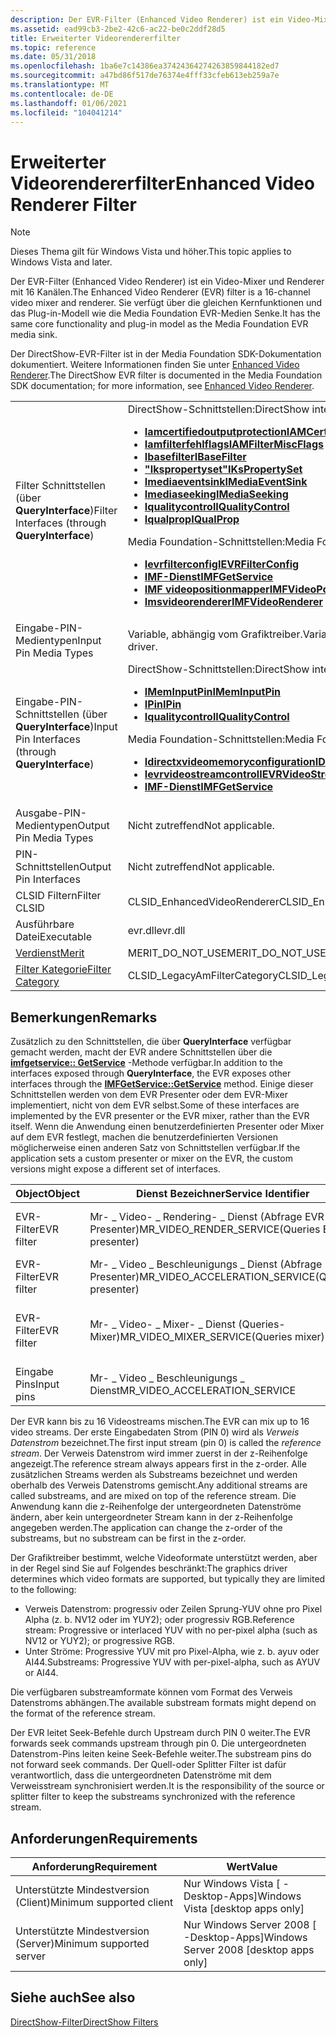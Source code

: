 ```yaml
---
description: Der EVR-Filter (Enhanced Video Renderer) ist ein Video-Mixer und Renderer mit 16 Kanälen. Sie verfügt über die gleichen Kernfunktionen und das Plug-in-Modell wie die Media Foundation EVR-Medien Senke.
ms.assetid: ead99cb3-2be2-42c6-ac22-be0c2ddf28d5
title: Erweiterter Videorendererfilter
ms.topic: reference
ms.date: 05/31/2018
ms.openlocfilehash: 1ba6e7c14386ea37424364274263859844182ed7
ms.sourcegitcommit: a47bd86f517de76374e4fff33cfeb613eb259a7e
ms.translationtype: MT
ms.contentlocale: de-DE
ms.lasthandoff: 01/06/2021
ms.locfileid: "104041214"
---
```

# <a name="enhanced-video-renderer-filter"></a><span data-ttu-id="b4d2b-104">Erweiterter Videorendererfilter</span><span class="sxs-lookup"><span data-stu-id="b4d2b-104">Enhanced Video Renderer Filter</span></span>

> [!Note]  
> <span data-ttu-id="b4d2b-105">Dieses Thema gilt für Windows Vista und höher.</span><span class="sxs-lookup"><span data-stu-id="b4d2b-105">This topic applies to Windows Vista and later.</span></span>

 

<span data-ttu-id="b4d2b-106">Der EVR-Filter (Enhanced Video Renderer) ist ein Video-Mixer und Renderer mit 16 Kanälen.</span><span class="sxs-lookup"><span data-stu-id="b4d2b-106">The Enhanced Video Renderer (EVR) filter is a 16-channel video mixer and renderer.</span></span> <span data-ttu-id="b4d2b-107">Sie verfügt über die gleichen Kernfunktionen und das Plug-in-Modell wie die Media Foundation EVR-Medien Senke.</span><span class="sxs-lookup"><span data-stu-id="b4d2b-107">It has the same core functionality and plug-in model as the Media Foundation EVR media sink.</span></span>

<span data-ttu-id="b4d2b-108">Der DirectShow-EVR-Filter ist in der Media Foundation SDK-Dokumentation dokumentiert. Weitere Informationen finden Sie unter [Enhanced Video Renderer](../medfound/enhanced-video-renderer.md).</span><span class="sxs-lookup"><span data-stu-id="b4d2b-108">The DirectShow EVR filter is documented in the Media Foundation SDK documentation; for more information, see [Enhanced Video Renderer](../medfound/enhanced-video-renderer.md).</span></span>



<table>
<colgroup>
<col style="width: 50%" />
<col style="width: 50%" />
</colgroup>
<tbody>
<tr class="odd">
<td><span data-ttu-id="b4d2b-109">Filter Schnittstellen (über <strong>QueryInterface</strong>)</span><span class="sxs-lookup"><span data-stu-id="b4d2b-109">Filter Interfaces (through <strong>QueryInterface</strong>)</span></span></td>
<td><span data-ttu-id="b4d2b-110">DirectShow-Schnittstellen:</span><span class="sxs-lookup"><span data-stu-id="b4d2b-110">DirectShow interfaces:</span></span>
<ul>
<li><span data-ttu-id="b4d2b-111"><a href="/windows/desktop/api/Strmif/nn-strmif-iamcertifiedoutputprotection"><strong>Iamcertifiedoutputprotection</strong></a></span><span class="sxs-lookup"><span data-stu-id="b4d2b-111"><a href="/windows/desktop/api/Strmif/nn-strmif-iamcertifiedoutputprotection"><strong>IAMCertifiedOutputProtection</strong></a></span></span></li>
<li><span data-ttu-id="b4d2b-112"><a href="/windows/desktop/api/Strmif/nn-strmif-iamfiltermiscflags"><strong>Iamfilterfehlflags</strong></a></span><span class="sxs-lookup"><span data-stu-id="b4d2b-112"><a href="/windows/desktop/api/Strmif/nn-strmif-iamfiltermiscflags"><strong>IAMFilterMiscFlags</strong></a></span></span></li>
<li><span data-ttu-id="b4d2b-113"><a href="/windows/desktop/api/Strmif/nn-strmif-ibasefilter"><strong>Ibasefilter</strong></a></span><span class="sxs-lookup"><span data-stu-id="b4d2b-113"><a href="/windows/desktop/api/Strmif/nn-strmif-ibasefilter"><strong>IBaseFilter</strong></a></span></span></li>
<li><span data-ttu-id="b4d2b-114"><a href="ikspropertyset.md"><strong>"Ikspropertyset"</strong></a></span><span class="sxs-lookup"><span data-stu-id="b4d2b-114"><a href="ikspropertyset.md"><strong>IKsPropertySet</strong></a></span></span></li>
<li><span data-ttu-id="b4d2b-115"><a href="/windows/desktop/api/Strmif/nn-strmif-imediaeventsink"><strong>Imediaeventsink</strong></a></span><span class="sxs-lookup"><span data-stu-id="b4d2b-115"><a href="/windows/desktop/api/Strmif/nn-strmif-imediaeventsink"><strong>IMediaEventSink</strong></a></span></span></li>
<li><span data-ttu-id="b4d2b-116"><a href="/windows/desktop/api/Strmif/nn-strmif-imediaseeking"><strong>Imediaseeking</strong></a></span><span class="sxs-lookup"><span data-stu-id="b4d2b-116"><a href="/windows/desktop/api/Strmif/nn-strmif-imediaseeking"><strong>IMediaSeeking</strong></a></span></span></li>
<li><span data-ttu-id="b4d2b-117"><a href="/windows/desktop/api/Strmif/nn-strmif-iqualitycontrol"><strong>Iqualitycontrol</strong></a></span><span class="sxs-lookup"><span data-stu-id="b4d2b-117"><a href="/windows/desktop/api/Strmif/nn-strmif-iqualitycontrol"><strong>IQualityControl</strong></a></span></span></li>
<li><span data-ttu-id="b4d2b-118"><a href="/previous-versions/windows/desktop/api/Amvideo/nn-amvideo-iqualprop"><strong>Iqualprop</strong></a></span><span class="sxs-lookup"><span data-stu-id="b4d2b-118"><a href="/previous-versions/windows/desktop/api/Amvideo/nn-amvideo-iqualprop"><strong>IQualProp</strong></a></span></span></li>
</ul>
<span data-ttu-id="b4d2b-119">Media Foundation-Schnittstellen:</span><span class="sxs-lookup"><span data-stu-id="b4d2b-119">Media Foundation interfaces:</span></span><br/>
<ul>
<li><span data-ttu-id="b4d2b-120"><a href="/windows/desktop/api/evr/nn-evr-ievrfilterconfig"><strong>Ievrfilterconfig</strong></a></span><span class="sxs-lookup"><span data-stu-id="b4d2b-120"><a href="/windows/desktop/api/evr/nn-evr-ievrfilterconfig"><strong>IEVRFilterConfig</strong></a></span></span></li>
<li><span data-ttu-id="b4d2b-121"><a href="/windows/desktop/api/mfidl/nn-mfidl-imfgetservice"><strong>IMF-Dienst</strong></a></span><span class="sxs-lookup"><span data-stu-id="b4d2b-121"><a href="/windows/desktop/api/mfidl/nn-mfidl-imfgetservice"><strong>IMFGetService</strong></a></span></span></li>
<li><span data-ttu-id="b4d2b-122"><a href="/windows/desktop/api/evr/nn-evr-imfvideopositionmapper"><strong>IMF videopositionmapper</strong></a></span><span class="sxs-lookup"><span data-stu-id="b4d2b-122"><a href="/windows/desktop/api/evr/nn-evr-imfvideopositionmapper"><strong>IMFVideoPositionMapper</strong></a></span></span></li>
<li><span data-ttu-id="b4d2b-123"><a href="/windows/desktop/api/evr/nn-evr-imfvideorenderer"><strong>Imsvideorenderer</strong></a></span><span class="sxs-lookup"><span data-stu-id="b4d2b-123"><a href="/windows/desktop/api/evr/nn-evr-imfvideorenderer"><strong>IMFVideoRenderer</strong></a></span></span></li>
</ul></td>
</tr>
<tr class="even">
<td><span data-ttu-id="b4d2b-124">Eingabe-PIN-Medientypen</span><span class="sxs-lookup"><span data-stu-id="b4d2b-124">Input Pin Media Types</span></span></td>
<td><span data-ttu-id="b4d2b-125">Variable, abhängig vom Grafiktreiber.</span><span class="sxs-lookup"><span data-stu-id="b4d2b-125">Variable, depending on the graphics driver.</span></span></td>
</tr>
<tr class="odd">
<td><span data-ttu-id="b4d2b-126">Eingabe-PIN-Schnittstellen (über <strong>QueryInterface</strong>)</span><span class="sxs-lookup"><span data-stu-id="b4d2b-126">Input Pin Interfaces (through <strong>QueryInterface</strong>)</span></span></td>
<td><span data-ttu-id="b4d2b-127">DirectShow-Schnittstellen:</span><span class="sxs-lookup"><span data-stu-id="b4d2b-127">DirectShow interfaces:</span></span>
<ul>
<li><span data-ttu-id="b4d2b-128"><a href="/windows/desktop/api/Strmif/nn-strmif-imeminputpin"><strong>IMemInputPin</strong></a></span><span class="sxs-lookup"><span data-stu-id="b4d2b-128"><a href="/windows/desktop/api/Strmif/nn-strmif-imeminputpin"><strong>IMemInputPin</strong></a></span></span></li>
<li><span data-ttu-id="b4d2b-129"><a href="/windows/desktop/api/Strmif/nn-strmif-ipin"><strong>IPin</strong></a></span><span class="sxs-lookup"><span data-stu-id="b4d2b-129"><a href="/windows/desktop/api/Strmif/nn-strmif-ipin"><strong>IPin</strong></a></span></span></li>
<li><span data-ttu-id="b4d2b-130"><a href="/windows/desktop/api/Strmif/nn-strmif-iqualitycontrol"><strong>Iqualitycontrol</strong></a></span><span class="sxs-lookup"><span data-stu-id="b4d2b-130"><a href="/windows/desktop/api/Strmif/nn-strmif-iqualitycontrol"><strong>IQualityControl</strong></a></span></span></li>
</ul>
<span data-ttu-id="b4d2b-131">Media Foundation-Schnittstellen:</span><span class="sxs-lookup"><span data-stu-id="b4d2b-131">Media Foundation interfaces:</span></span><br/>
<ul>
<li><span data-ttu-id="b4d2b-132"><a href="/windows/desktop/api/dxva2api/nn-dxva2api-idirectxvideomemoryconfiguration"><strong>Idirectxvideomemoryconfiguration</strong></a></span><span class="sxs-lookup"><span data-stu-id="b4d2b-132"><a href="/windows/desktop/api/dxva2api/nn-dxva2api-idirectxvideomemoryconfiguration"><strong>IDirectXVideoMemoryConfiguration</strong></a></span></span></li>
<li><span data-ttu-id="b4d2b-133"><a href="/windows/desktop/api/evr9/nn-evr9-ievrvideostreamcontrol"><strong>Ievrvideostreamcontrol</strong></a></span><span class="sxs-lookup"><span data-stu-id="b4d2b-133"><a href="/windows/desktop/api/evr9/nn-evr9-ievrvideostreamcontrol"><strong>IEVRVideoStreamControl</strong></a></span></span></li>
<li><span data-ttu-id="b4d2b-134"><a href="/windows/desktop/api/mfidl/nn-mfidl-imfgetservice"><strong>IMF-Dienst</strong></a></span><span class="sxs-lookup"><span data-stu-id="b4d2b-134"><a href="/windows/desktop/api/mfidl/nn-mfidl-imfgetservice"><strong>IMFGetService</strong></a></span></span></li>
</ul></td>
</tr>
<tr class="even">
<td><span data-ttu-id="b4d2b-135">Ausgabe-PIN-Medientypen</span><span class="sxs-lookup"><span data-stu-id="b4d2b-135">Output Pin Media Types</span></span></td>
<td><span data-ttu-id="b4d2b-136">Nicht zutreffend</span><span class="sxs-lookup"><span data-stu-id="b4d2b-136">Not applicable.</span></span></td>
</tr>
<tr class="odd">
<td><span data-ttu-id="b4d2b-137">PIN-Schnittstellen</span><span class="sxs-lookup"><span data-stu-id="b4d2b-137">Output Pin Interfaces</span></span></td>
<td><span data-ttu-id="b4d2b-138">Nicht zutreffend</span><span class="sxs-lookup"><span data-stu-id="b4d2b-138">Not applicable.</span></span></td>
</tr>
<tr class="even">
<td><span data-ttu-id="b4d2b-139">CLSID Filtern</span><span class="sxs-lookup"><span data-stu-id="b4d2b-139">Filter CLSID</span></span></td>
<td><span data-ttu-id="b4d2b-140">CLSID_EnhancedVideoRenderer</span><span class="sxs-lookup"><span data-stu-id="b4d2b-140">CLSID_EnhancedVideoRenderer</span></span></td>
</tr>
<tr class="odd">
<td><span data-ttu-id="b4d2b-141">Ausführbare Datei</span><span class="sxs-lookup"><span data-stu-id="b4d2b-141">Executable</span></span></td>
<td><span data-ttu-id="b4d2b-142">evr.dll</span><span class="sxs-lookup"><span data-stu-id="b4d2b-142">evr.dll</span></span></td>
</tr>
<tr class="even">
<td><span data-ttu-id="b4d2b-143"><a href="merit.md">Verdienst</a></span><span class="sxs-lookup"><span data-stu-id="b4d2b-143"><a href="merit.md">Merit</a></span></span></td>
<td><span data-ttu-id="b4d2b-144">MERIT_DO_NOT_USE</span><span class="sxs-lookup"><span data-stu-id="b4d2b-144">MERIT_DO_NOT_USE</span></span></td>
</tr>
<tr class="odd">
<td><span data-ttu-id="b4d2b-145"><a href="filter-categories.md">Filter Kategorie</a></span><span class="sxs-lookup"><span data-stu-id="b4d2b-145"><a href="filter-categories.md">Filter Category</a></span></span></td>
<td><span data-ttu-id="b4d2b-146">CLSID_LegacyAmFilterCategory</span><span class="sxs-lookup"><span data-stu-id="b4d2b-146">CLSID_LegacyAmFilterCategory</span></span></td>
</tr>
</tbody>
</table>



 

## <a name="remarks"></a><span data-ttu-id="b4d2b-147">Bemerkungen</span><span class="sxs-lookup"><span data-stu-id="b4d2b-147">Remarks</span></span>

<span data-ttu-id="b4d2b-148">Zusätzlich zu den Schnittstellen, die über **QueryInterface** verfügbar gemacht werden, macht der EVR andere Schnittstellen über die [**imfgetservice:: GetService**](/windows/desktop/api/mfidl/nf-mfidl-imfgetservice-getservice) -Methode verfügbar.</span><span class="sxs-lookup"><span data-stu-id="b4d2b-148">In addition to the interfaces exposed through **QueryInterface**, the EVR exposes other interfaces through the [**IMFGetService::GetService**](/windows/desktop/api/mfidl/nf-mfidl-imfgetservice-getservice) method.</span></span> <span data-ttu-id="b4d2b-149">Einige dieser Schnittstellen werden von dem EVR Presenter oder dem EVR-Mixer implementiert, nicht von dem EVR selbst.</span><span class="sxs-lookup"><span data-stu-id="b4d2b-149">Some of these interfaces are implemented by the EVR presenter or the EVR mixer, rather than the EVR itself.</span></span> <span data-ttu-id="b4d2b-150">Wenn die Anwendung einen benutzerdefinierten Presenter oder Mixer auf dem EVR festlegt, machen die benutzerdefinierten Versionen möglicherweise einen anderen Satz von Schnittstellen verfügbar.</span><span class="sxs-lookup"><span data-stu-id="b4d2b-150">If the application sets a custom presenter or mixer on the EVR, the custom versions might expose a different set of interfaces.</span></span>



| <span data-ttu-id="b4d2b-151">Object</span><span class="sxs-lookup"><span data-stu-id="b4d2b-151">Object</span></span>     | <span data-ttu-id="b4d2b-152">Dienst Bezeichner</span><span class="sxs-lookup"><span data-stu-id="b4d2b-152">Service Identifier</span></span>                                              | <span data-ttu-id="b4d2b-153">Schnittstellen</span><span class="sxs-lookup"><span data-stu-id="b4d2b-153">Interfaces</span></span>                                                                                                                                                                                                                                                                                                     |
|------------|-----------------------------------------------------------------|----------------------------------------------------------------------------------------------------------------------------------------------------------------------------------------------------------------------------------------------------------------------------------------------------------------|
| <span data-ttu-id="b4d2b-154">EVR-Filter</span><span class="sxs-lookup"><span data-stu-id="b4d2b-154">EVR filter</span></span> | <span data-ttu-id="b4d2b-155">Mr- \_ Video- \_ Rendering- \_ Dienst (Abfrage EVR oder Presenter)</span><span class="sxs-lookup"><span data-stu-id="b4d2b-155">MR\_VIDEO\_RENDER\_SERVICE(Queries EVR or presenter)</span></span><br/> | [<span data-ttu-id="b4d2b-156">**IMF videoabviceid**</span><span class="sxs-lookup"><span data-stu-id="b4d2b-156">**IMFVideoDeviceID**</span></span>](/windows/desktop/api/evr/nn-evr-imfvideodeviceid)<br/> [<span data-ttu-id="b4d2b-157">**IMF videodisplaycontrol**</span><span class="sxs-lookup"><span data-stu-id="b4d2b-157">**IMFVideoDisplayControl**</span></span>](/windows/desktop/api/evr/nn-evr-imfvideodisplaycontrol)<br/> [<span data-ttu-id="b4d2b-158">**IMF videopositionmapper**</span><span class="sxs-lookup"><span data-stu-id="b4d2b-158">**IMFVideoPositionMapper**</span></span>](/windows/desktop/api/evr/nn-evr-imfvideopositionmapper)<br/> [<span data-ttu-id="b4d2b-159">**IMF videopresenter**</span><span class="sxs-lookup"><span data-stu-id="b4d2b-159">**IMFVideoPresenter**</span></span>](/windows/desktop/api/evr/nn-evr-imfvideopresenter)<br/>                                                          |
| <span data-ttu-id="b4d2b-160">EVR-Filter</span><span class="sxs-lookup"><span data-stu-id="b4d2b-160">EVR filter</span></span> | <span data-ttu-id="b4d2b-161">Mr- \_ Video \_ Beschleunigungs \_ Dienst (Abfrage Presenter)</span><span class="sxs-lookup"><span data-stu-id="b4d2b-161">MR\_VIDEO\_ACCELERATION\_SERVICE(Queries presenter)</span></span><br/>  | [<span data-ttu-id="b4d2b-162">**IDirect3DDeviceManager9**</span><span class="sxs-lookup"><span data-stu-id="b4d2b-162">**IDirect3DDeviceManager9**</span></span>](/windows/desktop/api/dxva2api/nn-dxva2api-idirect3ddevicemanager9)                                                                                                                                                                                                                                                      |
| <span data-ttu-id="b4d2b-163">EVR-Filter</span><span class="sxs-lookup"><span data-stu-id="b4d2b-163">EVR filter</span></span> | <span data-ttu-id="b4d2b-164">Mr- \_ Video- \_ Mixer- \_ Dienst (Queries-Mixer)</span><span class="sxs-lookup"><span data-stu-id="b4d2b-164">MR\_VIDEO\_MIXER\_SERVICE(Queries mixer)</span></span><br/>             | [<span data-ttu-id="b4d2b-165">**IMF videoabviceid**</span><span class="sxs-lookup"><span data-stu-id="b4d2b-165">**IMFVideoDeviceID**</span></span>](/windows/desktop/api/evr/nn-evr-imfvideodeviceid)<br/> [<span data-ttu-id="b4d2b-166">**IMF videomixerbitmap**</span><span class="sxs-lookup"><span data-stu-id="b4d2b-166">**IMFVideoMixerBitmap**</span></span>](/windows/desktop/api/evr9/nn-evr9-imfvideomixerbitmap)<br/> [<span data-ttu-id="b4d2b-167">**IMF videomixercontrol**</span><span class="sxs-lookup"><span data-stu-id="b4d2b-167">**IMFVideoMixerControl**</span></span>](/windows/desktop/api/evr/nn-evr-imfvideomixercontrol)<br/> [<span data-ttu-id="b4d2b-168">**IMF videopositionmapper**</span><span class="sxs-lookup"><span data-stu-id="b4d2b-168">**IMFVideoPositionMapper**</span></span>](/windows/desktop/api/evr/nn-evr-imfvideopositionmapper)<br/> [<span data-ttu-id="b4d2b-169">**IMF videoprocessor**</span><span class="sxs-lookup"><span data-stu-id="b4d2b-169">**IMFVideoProcessor**</span></span>](/windows/desktop/api/evr9/nn-evr9-imfvideoprocessor)<br/> |
| <span data-ttu-id="b4d2b-170">Eingabe Pins</span><span class="sxs-lookup"><span data-stu-id="b4d2b-170">Input pins</span></span> | <span data-ttu-id="b4d2b-171">Mr- \_ Video \_ Beschleunigungs \_ Dienst</span><span class="sxs-lookup"><span data-stu-id="b4d2b-171">MR\_VIDEO\_ACCELERATION\_SERVICE</span></span>                                | [<span data-ttu-id="b4d2b-172">**Idirectxvideomemoryconfiguration**</span><span class="sxs-lookup"><span data-stu-id="b4d2b-172">**IDirectXVideoMemoryConfiguration**</span></span>](/windows/desktop/api/dxva2api/nn-dxva2api-idirectxvideomemoryconfiguration)                                                                                                                                                                                                                                    |



 

<span data-ttu-id="b4d2b-173">Der EVR kann bis zu 16 Videostreams mischen.</span><span class="sxs-lookup"><span data-stu-id="b4d2b-173">The EVR can mix up to 16 video streams.</span></span> <span data-ttu-id="b4d2b-174">Der erste Eingabedaten Strom (PIN 0) wird als *Verweis Datenstrom* bezeichnet.</span><span class="sxs-lookup"><span data-stu-id="b4d2b-174">The first input stream (pin 0) is called the *reference stream*.</span></span> <span data-ttu-id="b4d2b-175">Der Verweis Datenstrom wird immer zuerst in der z-Reihenfolge angezeigt.</span><span class="sxs-lookup"><span data-stu-id="b4d2b-175">The reference stream always appears first in the z-order.</span></span> <span data-ttu-id="b4d2b-176">Alle zusätzlichen Streams werden als Substreams bezeichnet und werden oberhalb des Verweis Datenstroms gemischt.</span><span class="sxs-lookup"><span data-stu-id="b4d2b-176">Any additional streams are called substreams, and are mixed on top of the reference stream.</span></span> <span data-ttu-id="b4d2b-177">Die Anwendung kann die z-Reihenfolge der untergeordneten Datenströme ändern, aber kein untergeordneter Stream kann in der z-Reihenfolge angegeben werden.</span><span class="sxs-lookup"><span data-stu-id="b4d2b-177">The application can change the z-order of the substreams, but no substream can be first in the z-order.</span></span>

<span data-ttu-id="b4d2b-178">Der Grafiktreiber bestimmt, welche Videoformate unterstützt werden, aber in der Regel sind Sie auf Folgendes beschränkt:</span><span class="sxs-lookup"><span data-stu-id="b4d2b-178">The graphics driver determines which video formats are supported, but typically they are limited to the following:</span></span>

-   <span data-ttu-id="b4d2b-179">Verweis Datenstrom: progressiv oder Zeilen Sprung-YUV ohne pro Pixel Alpha (z. b. NV12 oder im YUY2); oder progressiv RGB.</span><span class="sxs-lookup"><span data-stu-id="b4d2b-179">Reference stream: Progressive or interlaced YUV with no per-pixel alpha (such as NV12 or YUY2); or progressive RGB.</span></span>
-   <span data-ttu-id="b4d2b-180">Unter Ströme: Progressive YUV mit pro Pixel-Alpha, wie z. b. ayuv oder AI44.</span><span class="sxs-lookup"><span data-stu-id="b4d2b-180">Substreams: Progressive YUV with per-pixel-alpha, such as AYUV or AI44.</span></span>

<span data-ttu-id="b4d2b-181">Die verfügbaren substreamformate können vom Format des Verweis Datenstroms abhängen.</span><span class="sxs-lookup"><span data-stu-id="b4d2b-181">The available substream formats might depend on the format of the reference stream.</span></span>

<span data-ttu-id="b4d2b-182">Der EVR leitet Seek-Befehle durch Upstream durch PIN 0 weiter.</span><span class="sxs-lookup"><span data-stu-id="b4d2b-182">The EVR forwards seek commands upstream through pin 0.</span></span> <span data-ttu-id="b4d2b-183">Die untergeordneten Datenstrom-Pins leiten keine Seek-Befehle weiter.</span><span class="sxs-lookup"><span data-stu-id="b4d2b-183">The substream pins do not forward seek commands.</span></span> <span data-ttu-id="b4d2b-184">Der Quell-oder Splitter Filter ist dafür verantwortlich, dass die untergeordneten Datenströme mit dem Verweisstream synchronisiert werden.</span><span class="sxs-lookup"><span data-stu-id="b4d2b-184">It is the responsibility of the source or splitter filter to keep the substreams synchronized with the reference stream.</span></span>

## <a name="requirements"></a><span data-ttu-id="b4d2b-185">Anforderungen</span><span class="sxs-lookup"><span data-stu-id="b4d2b-185">Requirements</span></span>



| <span data-ttu-id="b4d2b-186">Anforderung</span><span class="sxs-lookup"><span data-stu-id="b4d2b-186">Requirement</span></span> | <span data-ttu-id="b4d2b-187">Wert</span><span class="sxs-lookup"><span data-stu-id="b4d2b-187">Value</span></span> |
|-------------------------------------|------------------------------------------------------|
| <span data-ttu-id="b4d2b-188">Unterstützte Mindestversion (Client)</span><span class="sxs-lookup"><span data-stu-id="b4d2b-188">Minimum supported client</span></span><br/> | <span data-ttu-id="b4d2b-189">Nur Windows Vista \[ -Desktop-Apps\]</span><span class="sxs-lookup"><span data-stu-id="b4d2b-189">Windows Vista \[desktop apps only\]</span></span><br/>       |
| <span data-ttu-id="b4d2b-190">Unterstützte Mindestversion (Server)</span><span class="sxs-lookup"><span data-stu-id="b4d2b-190">Minimum supported server</span></span><br/> | <span data-ttu-id="b4d2b-191">Nur Windows Server 2008 \[ -Desktop-Apps\]</span><span class="sxs-lookup"><span data-stu-id="b4d2b-191">Windows Server 2008 \[desktop apps only\]</span></span><br/> |



## <a name="see-also"></a><span data-ttu-id="b4d2b-192">Siehe auch</span><span class="sxs-lookup"><span data-stu-id="b4d2b-192">See also</span></span>

<dl> <dt>

[<span data-ttu-id="b4d2b-193">DirectShow-Filter</span><span class="sxs-lookup"><span data-stu-id="b4d2b-193">DirectShow Filters</span></span>](directshow-filters.md)
</dt> </dl>

